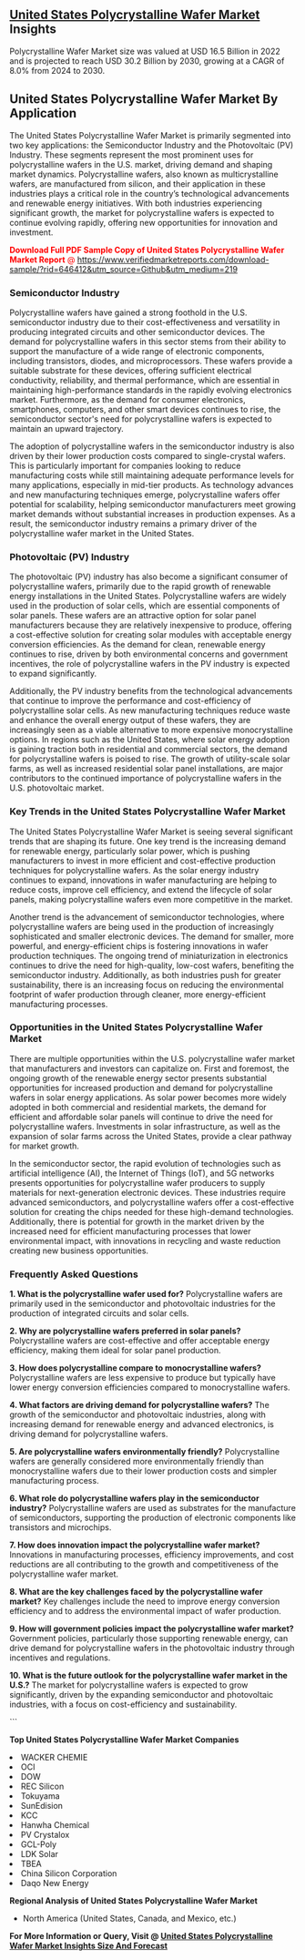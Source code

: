 <h2><a href="https://www.verifiedmarketreports.com/download-sample/?rid=646412&amp;utm_source=Github&amp;utm_medium=219" target="_blank">United States Polycrystalline Wafer Market</a> Insights</h2><p>Polycrystalline Wafer Market size was valued at USD 16.5 Billion in 2022 and is projected to reach USD 30.2 Billion by 2030, growing at a CAGR of 8.0% from 2024 to 2030.</p><p> <h2>United States Polycrystalline Wafer Market By Application</h2> <p>The United States Polycrystalline Wafer Market is primarily segmented into two key applications: the Semiconductor Industry and the Photovoltaic (PV) Industry. These segments represent the most prominent uses for polycrystalline wafers in the U.S. market, driving demand and shaping market dynamics. Polycrystalline wafers, also known as multicrystalline wafers, are manufactured from silicon, and their application in these industries plays a critical role in the country’s technological advancements and renewable energy initiatives. With both industries experiencing significant growth, the market for polycrystalline wafers is expected to continue evolving rapidly, offering new opportunities for innovation and investment.</p> <p><p><span class=""><span style="color: #ff0000;"><strong>Download Full PDF Sample Copy of United States Polycrystalline Wafer Market Report</strong> @ </span><a href="https://www.verifiedmarketreports.com/download-sample/?rid=646412&amp;utm_source=Github&amp;utm_medium=219" target="_blank">https://www.verifiedmarketreports.com/download-sample/?rid=646412&amp;utm_source=Github&amp;utm_medium=219</a></span></p></p> <h3>Semiconductor Industry</h3> <p>Polycrystalline wafers have gained a strong foothold in the U.S. semiconductor industry due to their cost-effectiveness and versatility in producing integrated circuits and other semiconductor devices. The demand for polycrystalline wafers in this sector stems from their ability to support the manufacture of a wide range of electronic components, including transistors, diodes, and microprocessors. These wafers provide a suitable substrate for these devices, offering sufficient electrical conductivity, reliability, and thermal performance, which are essential in maintaining high-performance standards in the rapidly evolving electronics market. Furthermore, as the demand for consumer electronics, smartphones, computers, and other smart devices continues to rise, the semiconductor sector's need for polycrystalline wafers is expected to maintain an upward trajectory.</p> <p>The adoption of polycrystalline wafers in the semiconductor industry is also driven by their lower production costs compared to single-crystal wafers. This is particularly important for companies looking to reduce manufacturing costs while still maintaining adequate performance levels for many applications, especially in mid-tier products. As technology advances and new manufacturing techniques emerge, polycrystalline wafers offer potential for scalability, helping semiconductor manufacturers meet growing market demands without substantial increases in production expenses. As a result, the semiconductor industry remains a primary driver of the polycrystalline wafer market in the United States.</p> <h3>Photovoltaic (PV) Industry</h3> <p>The photovoltaic (PV) industry has also become a significant consumer of polycrystalline wafers, primarily due to the rapid growth of renewable energy installations in the United States. Polycrystalline wafers are widely used in the production of solar cells, which are essential components of solar panels. These wafers are an attractive option for solar panel manufacturers because they are relatively inexpensive to produce, offering a cost-effective solution for creating solar modules with acceptable energy conversion efficiencies. As the demand for clean, renewable energy continues to rise, driven by both environmental concerns and government incentives, the role of polycrystalline wafers in the PV industry is expected to expand significantly.</p> <p>Additionally, the PV industry benefits from the technological advancements that continue to improve the performance and cost-efficiency of polycrystalline solar cells. As new manufacturing techniques reduce waste and enhance the overall energy output of these wafers, they are increasingly seen as a viable alternative to more expensive monocrystalline options. In regions such as the United States, where solar energy adoption is gaining traction both in residential and commercial sectors, the demand for polycrystalline wafers is poised to rise. The growth of utility-scale solar farms, as well as increased residential solar panel installations, are major contributors to the continued importance of polycrystalline wafers in the U.S. photovoltaic market.</p> <h3>Key Trends in the United States Polycrystalline Wafer Market</h3> <p>The United States Polycrystalline Wafer Market is seeing several significant trends that are shaping its future. One key trend is the increasing demand for renewable energy, particularly solar power, which is pushing manufacturers to invest in more efficient and cost-effective production techniques for polycrystalline wafers. As the solar energy industry continues to expand, innovations in wafer manufacturing are helping to reduce costs, improve cell efficiency, and extend the lifecycle of solar panels, making polycrystalline wafers even more competitive in the market.</p> <p>Another trend is the advancement of semiconductor technologies, where polycrystalline wafers are being used in the production of increasingly sophisticated and smaller electronic devices. The demand for smaller, more powerful, and energy-efficient chips is fostering innovations in wafer production techniques. The ongoing trend of miniaturization in electronics continues to drive the need for high-quality, low-cost wafers, benefiting the semiconductor industry. Additionally, as both industries push for greater sustainability, there is an increasing focus on reducing the environmental footprint of wafer production through cleaner, more energy-efficient manufacturing processes.</p> <h3>Opportunities in the United States Polycrystalline Wafer Market</h3> <p>There are multiple opportunities within the U.S. polycrystalline wafer market that manufacturers and investors can capitalize on. First and foremost, the ongoing growth of the renewable energy sector presents substantial opportunities for increased production and demand for polycrystalline wafers in solar energy applications. As solar power becomes more widely adopted in both commercial and residential markets, the demand for efficient and affordable solar panels will continue to drive the need for polycrystalline wafers. Investments in solar infrastructure, as well as the expansion of solar farms across the United States, provide a clear pathway for market growth.</p> <p>In the semiconductor sector, the rapid evolution of technologies such as artificial intelligence (AI), the Internet of Things (IoT), and 5G networks presents opportunities for polycrystalline wafer producers to supply materials for next-generation electronic devices. These industries require advanced semiconductors, and polycrystalline wafers offer a cost-effective solution for creating the chips needed for these high-demand technologies. Additionally, there is potential for growth in the market driven by the increased need for efficient manufacturing processes that lower environmental impact, with innovations in recycling and waste reduction creating new business opportunities.</p> <h3>Frequently Asked Questions</h3> <p><strong>1. What is the polycrystalline wafer used for?</strong> Polycrystalline wafers are primarily used in the semiconductor and photovoltaic industries for the production of integrated circuits and solar cells.</p> <p><strong>2. Why are polycrystalline wafers preferred in solar panels?</strong> Polycrystalline wafers are cost-effective and offer acceptable energy efficiency, making them ideal for solar panel production.</p> <p><strong>3. How does polycrystalline compare to monocrystalline wafers?</strong> Polycrystalline wafers are less expensive to produce but typically have lower energy conversion efficiencies compared to monocrystalline wafers.</p> <p><strong>4. What factors are driving demand for polycrystalline wafers?</strong> The growth of the semiconductor and photovoltaic industries, along with increasing demand for renewable energy and advanced electronics, is driving demand for polycrystalline wafers.</p> <p><strong>5. Are polycrystalline wafers environmentally friendly?</strong> Polycrystalline wafers are generally considered more environmentally friendly than monocrystalline wafers due to their lower production costs and simpler manufacturing process.</p> <p><strong>6. What role do polycrystalline wafers play in the semiconductor industry?</strong> Polycrystalline wafers are used as substrates for the manufacture of semiconductors, supporting the production of electronic components like transistors and microchips.</p> <p><strong>7. How does innovation impact the polycrystalline wafer market?</strong> Innovations in manufacturing processes, efficiency improvements, and cost reductions are all contributing to the growth and competitiveness of the polycrystalline wafer market.</p> <p><strong>8. What are the key challenges faced by the polycrystalline wafer market?</strong> Key challenges include the need to improve energy conversion efficiency and to address the environmental impact of wafer production.</p> <p><strong>9. How will government policies impact the polycrystalline wafer market?</strong> Government policies, particularly those supporting renewable energy, can drive demand for polycrystalline wafers in the photovoltaic industry through incentives and regulations.</p> <p><strong>10. What is the future outlook for the polycrystalline wafer market in the U.S.?</strong> The market for polycrystalline wafers is expected to grow significantly, driven by the expanding semiconductor and photovoltaic industries, with a focus on cost-efficiency and sustainability.</p> ```</p><p><strong>Top United States Polycrystalline Wafer Market Companies</strong></p><div data-test-id=""><p><li>WACKER CHEMIE</li><li> OCI</li><li> DOW</li><li> REC Silicon</li><li> Tokuyama</li><li> SunEdision</li><li> KCC</li><li> Hanwha Chemical</li><li> PV Crystalox</li><li> GCL-Poly</li><li> LDK Solar</li><li> TBEA</li><li> China Silicon Corporation</li><li> Daqo New Energy</li></p><div><strong>Regional Analysis of&nbsp;United States Polycrystalline Wafer Market</strong></div><ul><li dir="ltr"><p dir="ltr">North America&nbsp;(United States, Canada, and Mexico, etc.)</p></li></ul><p><strong>For More Information or Query, Visit @&nbsp;</strong><strong><a href="https://www.verifiedmarketreports.com/product/polycrystalline-wafer-market/?utm_source=Github&amp;utm_medium=219" target="_blank">United States Polycrystalline Wafer Market Insights Size And Forecast</a></strong></p></div>
